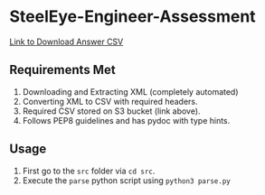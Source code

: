 # SteelEye-Engineer-Assessment

[Link to Download Answer CSV](https://suhas-steeleye.s3.ap-south-1.amazonaws.com/ans.csv)

## Requirements Met

1) Downloading and Extracting XML (completely automated)
2) Converting XML to CSV with required headers.
3) Required CSV stored on S3 bucket (link above).
4) Follows PEP8 guidelines and has pydoc with type hints.

## Usage

1) First go to the `src` folder via `cd src`.
2) Execute the `parse` python script using `python3 parse.py`
